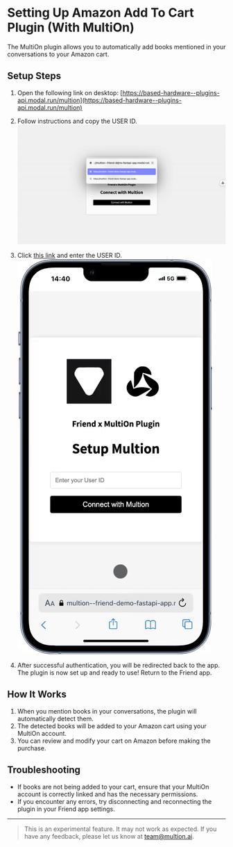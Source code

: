 # Setting Up Amazon Add To Cart Plugin (With MultiOn)

The MultiOn plugin allows you to automatically add books mentioned in your conversations to your Amazon cart.

## Setup Steps

1. Open the following link on desktop:
   [https://based-hardware--plugins-api.modal.run/multion](https://based-hardware--plugins-api.modal.run/multion)

2. Follow instructions and copy the USER ID.
   ![Explanation GIF](assets/desktop-app.gif)

3. Click [this link](https://based-hardware--plugins-api.modal.run/multion/uid_input) and enter the USER ID.
   ![Explanation GIF](assets/omi-app.gif)

4. After successful authentication, you will be redirected back to the app. The plugin is now set up and ready to use! Return to the Friend app.

## How It Works

1. When you mention books in your conversations, the plugin will automatically detect them.
2. The detected books will be added to your Amazon cart using your MultiOn account.
3. You can review and modify your cart on Amazon before making the purchase.

## Troubleshooting

- If books are not being added to your cart, ensure that your MultiOn account is correctly linked and has the necessary permissions.
- If you encounter any errors, try disconnecting and reconnecting the plugin in your Friend app settings.

---

> This is an experimental feature. It may not work as expected. If you have any feedback, please let us know at team@multion.ai.